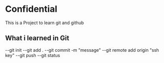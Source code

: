 # Confidential 
This is a Project to learn git and github 


## What i learned in Git 

--git init
--git add .
--git commit -m "message"
--git remote add origin "ssh key"
--git push
--git status